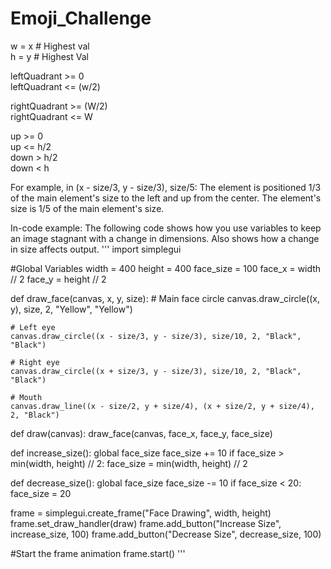 # Emoji_Challenge

w = x # Highest val <br/>
h = y # Highest Val <br/>

leftQuadrant >= 0 <br/>
leftQuadrant <= (w/2) <br/>

rightQuadrant >= (W/2) <br/>
rightQuadrant <= W <br/>

up >= 0 <br/>
up <= h/2 <br/>
down > h/2 <br/>
down < h <br/>

For example, in (x - size/3, y - size/3), size/5:
The element is positioned 1/3 of the main element's size to the left and up from the center.
The element's size is 1/5 of the main element's size.

In-code example: The following code shows how you use variables to keep an image stagnant with a change in dimensions. Also shows how a change in size affects output.
'''
import simplegui

#Global Variables
width = 400
height = 400
face_size = 100
face_x = width // 2
face_y = height // 2

def draw_face(canvas, x, y, size):
    # Main face circle
    canvas.draw_circle((x, y), size, 2, "Yellow", "Yellow")
    
    # Left eye
    canvas.draw_circle((x - size/3, y - size/3), size/10, 2, "Black", "Black")
    
    # Right eye
    canvas.draw_circle((x + size/3, y - size/3), size/10, 2, "Black", "Black")
    
    # Mouth
    canvas.draw_line((x - size/2, y + size/4), (x + size/2, y + size/4), 2, "Black")

def draw(canvas):
    draw_face(canvas, face_x, face_y, face_size)

def increase_size():
    global face_size
    face_size += 10
    if face_size > min(width, height) // 2:
        face_size = min(width, height) // 2

def decrease_size():
    global face_size
    face_size -= 10
    if face_size < 20:
        face_size = 20

frame = simplegui.create_frame("Face Drawing", width, height)
frame.set_draw_handler(draw)
frame.add_button("Increase Size", increase_size, 100)
frame.add_button("Decrease Size", decrease_size, 100)

#Start the frame animation
frame.start()
'''
